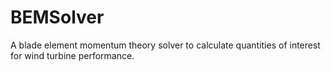 # BEMSolver
A blade element momentum theory solver to calculate quantities of interest for wind turbine performance.

